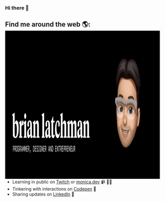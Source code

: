 ### Hi there 👋

## Find me around the web 🌎: <img align="left" width="1474" height="480" src="https://github.com/latxh/latxh/blob/master/memoji_latch.gif">
- Learning in public on <a href="https://www.twitch.tv/blacktechdiva">Twitch</a> or <a href="https://www.monica.dev">monica.dev</a> 📹 ✍🏾
- Tinkering with interactions on <a href="https://codepen.io/m0nica"> Codepen</a> 🏓
- Sharing updates on <a href="https://www.linkedin.com/in/monicampowell/">LinkedIn</a> 💼
